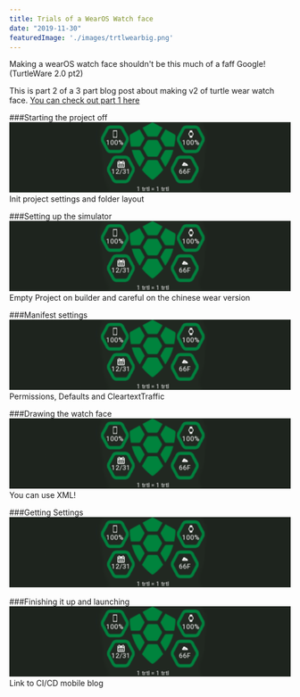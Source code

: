```yaml
---
title: Trials of a WearOS Watch face 
date: "2019-11-30"
featuredImage: './images/trtlwearbig.png'
---
```

Making a wearOS watch face shouldn't be this much of a faff Google! (TurtleWare 2.0 pt2)
<!-- end -->

This is part 2 of a 3 part blog post about making v2 of turtle wear watch face. [You can check out part 1 here](https://ijh.dev/middlewear-go)

###Starting the project off
![Watch](./images/trtlwear.png)
Init project settings and folder layout

###Setting up the simulator
![Watch](./images/trtlwear.png)
Empty Project on builder and careful on the chinese wear version

###Manifest settings
![Watch](./images/trtlwear.png)
Permissions, Defaults and CleartextTraffic

###Drawing the watch face
![Watch](./images/trtlwear.png)
You can use XML!

###Getting Settings
![Watch](./images/trtlwear.png)

###Finishing it up and launching
![Watch](./images/trtlwear.png)
Link to CI/CD mobile blog
